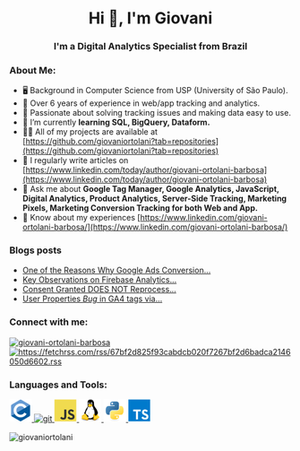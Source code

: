 <h1 align="center">Hi 👋, I'm Giovani</h1>
<h3 align="center">I'm a Digital Analytics Specialist from Brazil</h3>

### About Me:

- 🖥️ Background in Computer Science from USP (University of São Paulo).
- 🚀 Over 6 years of experience in web/app tracking and analytics.
- 🌟 Passionate about solving tracking issues and making data easy to use.
- 🌱 I’m currently **learning SQL, BigQuery, Dataform.**
- 👨‍💻 All of my projects are available at [https://github.com/giovaniortolani?tab=repositories](https://github.com/giovaniortolani?tab=repositories)
- 📝 I regularly write articles on [https://www.linkedin.com/today/author/giovani-ortolani-barbosa](https://www.linkedin.com/today/author/giovani-ortolani-barbosa)
- 💬 Ask me about **Google Tag Manager, Google Analytics, JavaScript, Digital Analytics, Product Analytics, Server-Side Tracking, Marketing Pixels, Marketing Conversion Tracking for both Web and App.**
- 📄 Know about my experiences [https://www.linkedin.com/giovani-ortolani-barbosa/](https://www.linkedin.com/giovani-ortolani-barbosa/)

### Blogs posts
<!-- BLOG-POST-LIST:START -->
- [One of the Reasons Why Google Ads Conversion…](https://www.linkedin.com/pulse/one-reasons-why-google-ads-conversion-tags-gtm-failed-giovani-ftghf?trk=portfolio_article-card_title)
- [Key Observations on Firebase Analytics…](https://www.linkedin.com/pulse/key-observations-firebase-analytics-undocumented-ortolani-barbosa-nlz8f?trk=portfolio_article-card_title)
- [Consent Granted DOES NOT Reprocess…](https://www.linkedin.com/pulse/consent-granted-does-reprocess-previously-denied-hits-giovani-rxvhf?trk=portfolio_article-card_title)
- [User Properties *Bug* in GA4 tags via…](https://www.linkedin.com/pulse/user-properties-bug-ga4-tags-via-server-side-gtm-sgtm-giovani-wyzmf?trk=portfolio_article-card_title)
<!-- BLOG-POST-LIST:END -->

### Connect with me:
<p align="left">
<a href="https://linkedin.com/in/giovani-ortolani-barbosa" target="blank"><img align="center" src="https://raw.githubusercontent.com/rahuldkjain/github-profile-readme-generator/master/src/images/icons/Social/linked-in-alt.svg" alt="giovani-ortolani-barbosa" height="30" width="40" /></a>
<a href="/https://fetchrss.com/rss/67bf2d825f93cabdcb020f7267bf2d6badca2146050d6602.rss" target="blank"><img align="center" src="https://raw.githubusercontent.com/rahuldkjain/github-profile-readme-generator/master/src/images/icons/Social/rss.svg" alt="https://fetchrss.com/rss/67bf2d825f93cabdcb020f7267bf2d6badca2146050d6602.rss" height="30" width="40" /></a>
</p>

### Languages and Tools:
<p align="left"> <a href="https://www.cprogramming.com/" target="_blank" rel="noreferrer"> <img src="https://raw.githubusercontent.com/devicons/devicon/master/icons/c/c-original.svg" alt="c" width="40" height="40"/> </a> <a href="https://git-scm.com/" target="_blank" rel="noreferrer"> <img src="https://www.vectorlogo.zone/logos/git-scm/git-scm-icon.svg" alt="git" width="40" height="40"/> </a> <a href="https://developer.mozilla.org/en-US/docs/Web/JavaScript" target="_blank" rel="noreferrer"> <img src="https://raw.githubusercontent.com/devicons/devicon/master/icons/javascript/javascript-original.svg" alt="javascript" width="40" height="40"/> </a> <a href="https://www.linux.org/" target="_blank" rel="noreferrer"> <img src="https://raw.githubusercontent.com/devicons/devicon/master/icons/linux/linux-original.svg" alt="linux" width="40" height="40"/> </a> <a href="https://www.python.org" target="_blank" rel="noreferrer"> <img src="https://raw.githubusercontent.com/devicons/devicon/master/icons/python/python-original.svg" alt="python" width="40" height="40"/> </a> <a href="https://www.typescriptlang.org/" target="_blank" rel="noreferrer"> <img src="https://raw.githubusercontent.com/devicons/devicon/master/icons/typescript/typescript-original.svg" alt="typescript" width="40" height="40"/> </a> </p>

<p><img align="center" src="https://github-readme-stats.vercel.app/api/top-langs?username=giovaniortolani&show_icons=true&locale=en&layout=compact" alt="giovaniortolani" /></p>
